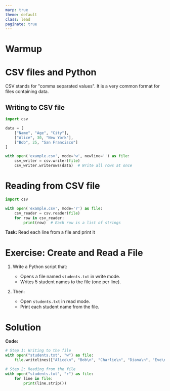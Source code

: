 ```yaml
---
marp: true
theme: default
class: lead
paginate: true
---
```


<!-- headingDivider: 1 -->
<!-- backgroundColor: black -->
<!-- class: invert -->
# Warmup

# CSV files and Python

CSV stands for "comma separated values". It is a very common format for files containing data.

## Writing to CSV file

```python
import csv

data = [
    ["Name", "Age", "City"],
    ["Alice", 30, "New York"],
    ["Bob", 25, "San Francisco"]
]

with open('example.csv', mode='w', newline='') as file:
    csv_writer = csv.writer(file)
    csv_writer.writerows(data)  # Write all rows at once
```

# Reading from CSV file

```python
import csv

with open('example.csv', mode='r') as file:
    csv_reader = csv.reader(file)
    for row in csv_reader:
        print(row)  # Each row is a list of strings
```

**Task:** Read each line from a file and print it

# Exercise: Create and Read a File

1. Write a Python script that:
   - Opens a file named `students.txt` in write mode.
   - Writes 5 student names to the file (one per line).

2. Then:
   - Open `students.txt` in read mode.
   - Print each student name from the file.

# Solution

**Code:**

```python
# Step 1: Writing to the file
with open("students.txt", "w") as file:
    file.writelines(["Alice\n", "Bob\n", "Charlie\n", "Diana\n", "Eve\n"])

# Step 2: Reading from the file
with open("students.txt", "r") as file:
    for line in file:
        print(line.strip())
```
